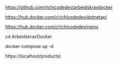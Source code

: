 https://github.com/richicodedev/arbeidskravdocker

https://hub.docker.com/r/richicodedev/dotnetapi

https://hub.docker.com/r/richicodedev/nginx


cd ArbeidskravDocker

docker-compose up -d

https://localhost/products)
